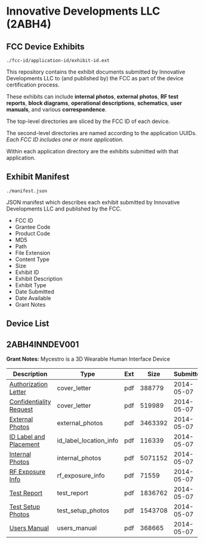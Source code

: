 # Innovative Developments LLC (2ABH4)
## FCC Device Exhibits

```
./fcc-id/application-id/exhibit-id.ext
```

This repository contains the exhibit documents submitted by Innovative Developments LLC to (and published by) the FCC as part of the device certification process.

These exhibits can include **internal photos**, **external photos**, **RF test reports**, **block diagrams**, **operational descriptions**, **schematics**, **user manuals**, and various **correspondence**.

The top-level directories are sliced by the FCC ID of each device.

The second-level directories are named according to the application UUIDs. *Each FCC ID includes one or more application.*

Within each application directory are the exhibits submitted with that application. 

## Exhibit Manifest

```
./manifest.json
```

JSON manifest which describes each exhibit submitted by Innovative Developments LLC and published by the FCC.

- FCC ID
- Grantee Code
- Product Code
- MD5
- Path
- File Extension
- Content Type
- Size
- Exhibit ID
- Exhibit Description
- Exhibit Type
- Date Submitted
- Date Available
- Grant Notes

## Device List
## 2ABH4INNDEV001
**Grant Notes:** Mycestro is a 3D Wearable Human Interface Device

| Description | Type | Ext | Size | Submitted | Available |
| ----------- | ---- | --- | ---- | --------- | --------- |
| [Authorization Letter](2ABH4INNDEV001/1f6811b45ec66df1c371ee3e191725af/2174184.pdf) | cover_letter | pdf | 388779 | 2014-05-07 | 2014-05-09 |
| [Confidentiality Request](2ABH4INNDEV001/1f6811b45ec66df1c371ee3e191725af/2260387.pdf) | cover_letter | pdf | 519989 | 2014-05-07 | 2014-05-09 |
| [External Photos](2ABH4INNDEV001/1f6811b45ec66df1c371ee3e191725af/2260388.pdf) | external_photos | pdf | 3463392 | 2014-05-07 | 2014-05-09 |
| [ID Label and Placement](2ABH4INNDEV001/1f6811b45ec66df1c371ee3e191725af/2260389.pdf) | id_label_location_info | pdf | 116339 | 2014-05-07 | 2014-05-09 |
| [Internal Photos](2ABH4INNDEV001/1f6811b45ec66df1c371ee3e191725af/2260390.pdf) | internal_photos | pdf | 5071152 | 2014-05-07 | 2014-05-09 |
| [RF Exposure Info](2ABH4INNDEV001/1f6811b45ec66df1c371ee3e191725af/2260393.pdf) | rf_exposure_info | pdf | 71559 | 2014-05-07 | 2014-05-09 |
| [Test Report](2ABH4INNDEV001/1f6811b45ec66df1c371ee3e191725af/2260395.pdf) | test_report | pdf | 1836762 | 2014-05-07 | 2014-05-09 |
| [Test Setup Photos](2ABH4INNDEV001/1f6811b45ec66df1c371ee3e191725af/2260396.pdf) | test_setup_photos | pdf | 1543708 | 2014-05-07 | 2014-05-09 |
| [Users Manual](2ABH4INNDEV001/1f6811b45ec66df1c371ee3e191725af/2260397.pdf) | users_manual | pdf | 368665 | 2014-05-07 | 2014-05-09 |
